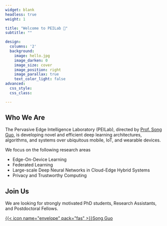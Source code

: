 ```yaml
---
widget: blank
headless: true
weight: 1

title: "Welcome to PEILab 👋"
subtitle: ""

design:
  columns: '2'
  background:
    image: hello.jpg
    image_darken: 0
    image_size: cover
    image_position: right
    image_parallax: true
    text_color_light: false
advanced:
  css_style:
  css_class: 

---
```


## Who We Are

The Pervasive Edge Intelligence Laboratory (PEILab), directed by [Prof. Song Guo](https://cse.hkust.edu.hk/admin/people/faculty/profile/songguo), is developing novel and efficient deep learning architectures, algorithms, and systems over ubiquitous mobile, IoT, and wearable devices. 

We focus on the following research areas

- Edge-On-Device Learning
- Federated Learning
- Large-scale Deep Neural Networks in Cloud-Edge Hybrid Systems
- Privacy and Trustworthy Computing

## Join Us

We are looking for strongly motivated PhD students, Research Assistants, and Postdoctoral Fellows.

[{{< icon name="envelope" pack="fas" >}}Song Guo](mailto:songguo@cse.ust.hk)
